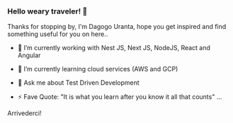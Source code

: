 ### Hello weary traveler! 👋

 Thanks for stopping by, I'm Dagogo Uranta, hope you get inspired and find something useful for you on here..


* 🔭 I’m currently working with Nest JS, Next JS, NodeJS, React and Angular
* 🌱 I’m currently learning cloud services (AWS and GCP)

* 💬 Ask me about Test Driven Development
* ⚡ Fave Quote: "It is what you learn after you know it all that counts" ...

Arrivederci!
